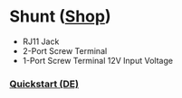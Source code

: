 # Shunt ([Shop](https://vanpi.de/products/van-pi-messshunt))

- RJ11 Jack
- 2-Port Screw Terminal 
- 1-Port Screw Terminal 12V Input Voltage


### [Quickstart (DE)](https://github.com/Pekaway/VAN_PI/blob/e0a0ebe77c6378828fb45a9f41aea01509f97696/Quickstarts/Shunt/ENG_VanPiShunt_Quickstart.pdf)
